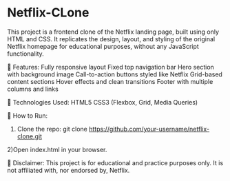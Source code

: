 # Netflix-CLone
This project is a frontend clone of the Netflix landing page, built using only HTML and CSS. It replicates the design, layout, and styling of the original Netflix homepage for educational purposes, without any JavaScript functionality.


🔧 Features:
  Fully responsive layout
  Fixed top navigation bar
  Hero section with background image
  Call-to-action buttons styled like Netflix
  Grid-based content sections
  Hover effects and clean transitions
  Footer with multiple columns and links

📁 Technologies Used:
HTML5
CSS3 (Flexbox, Grid, Media Queries)

🚀 How to Run:
1) Clone the repo:
   git clone https://github.com/your-username/netflix-clone.git
   
2)Open index.html in your browser.

📌 Disclaimer:
This project is for educational and practice purposes only. It is not affiliated with, nor endorsed by, Netflix.
